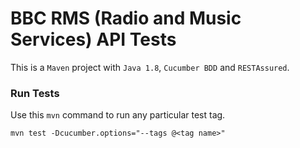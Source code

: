 # BBC  RMS (Radio and Music Services) API Tests
This is a `Maven` project with `Java 1.8`, `Cucumber BDD` and `RESTAssured`.

### Run Tests

Use this `mvn` command to run any particular test tag.

`mvn test -Dcucumber.options="--tags @<tag name>"`
